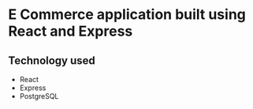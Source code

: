 # E Commerce application built using React and Express

## Technology used
* React
* Express
* PostgreSQL
